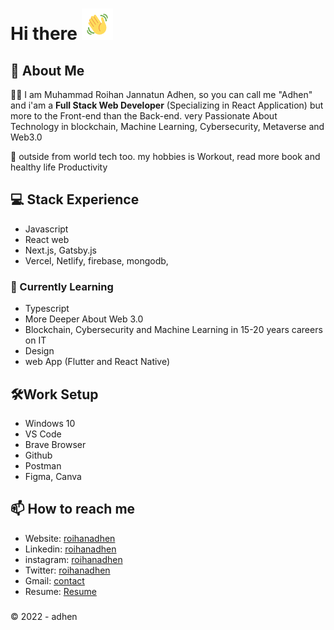 # Hi there <img src="https://raw.githubusercontent.com/AdhenxYz/AdhenxYz/main/wave.gif" alt="waves" style="width:50px; height:50px" />

## 🚀 About Me

👨‍💻 I am Muhammad Roihan Jannatun Adhen, so you can call me "Adhen" and i'am a **Full Stack Web Developer** (Specializing in React Application) but more to the Front-end than the Back-end. very Passionate About Technology in blockchain, Machine Learning, Cybersecurity, Metaverse and Web3.0

📍 outside from world tech too. my hobbies is Workout, read more book and healthy life Productivity

## 💻 Stack Experience
- Javascript
- React web
- Next.js, Gatsby.js
- Vercel, Netlify, firebase, mongodb, 

### 📌 Currently Learning
- Typescript
- More Deeper About Web 3.0
- Blockchain, Cybersecurity and Machine Learning in 15-20 years careers on IT
- Design 
- web App (Flutter and React Native)

## 🛠️Work Setup 
* Windows 10
* VS Code
* Brave Browser
* Github 
* Postman
* Figma, Canva 

## 📫 How to reach me
- Website: [roihanadhen](https://roihanadhen.xyz)
- Linkedin: [roihanadhen](https://www.linkedin.com/in/roihanadhen/)
- instagram: [roihanadhen](https://www.instagram.com/roihanadhen/)
- Twitter: [roihanadhen](https://twitter.com/MRoihanJ_Adhen)
- Gmail: [contact](mailto:mroihanadhen@gmail.com)
- Resume: [Resume](https://drive.google.com/drive/folders/1xUtRko0hoT7J3fXV8TZX73mU_0mdJkEi?usp=sharing)

###
©️ 2022 - adhen
